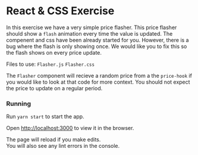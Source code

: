 # React & CSS Exercise

In this exercise we have a very simple price flasher. This price flasher should show a `flash` animation every time the value is updated. The compenent and css have been already started for you. However, there is a bug where the flash is only showing once. We would like you to fix this so the flash shows on every price update.


Files to use: 
`Flasher.js`
`Flasher.css`

The `Flasher` component will recieve a random price from a the `price-hook` if you would like to look at that code for more context. You should not expect the price to update on a regular period. 
### Running

Run `yarn start` to start the app.

Open [http://localhost:3000](http://localhost:3000) to view it in the browser.

The page will reload if you make edits.\
You will also see any lint errors in the console.
